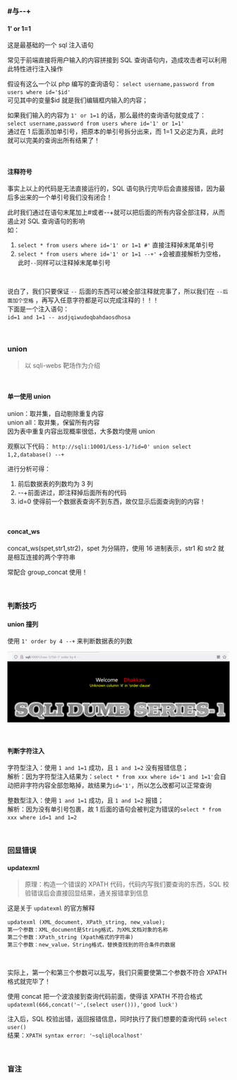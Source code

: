 ### #与--+

#### 1' or 1=1

这是最基础的一个 sql 注入语句

常见于前端直接将用户输入的内容拼接到 SQL 查询语句内，造成攻击者可以利用此特性进行注入操作

假设有这么一个以 php 编写的查询语句： `select username,password from users where id='$id'`  
可见其中的变量$id 就是我们编辑框内输入的内容；

如果我们输入的内容为 `1' or 1=1` 的话，那么最终的查询语句就变成了：  
`select username,password from users where id='1' or 1=1'`  
通过在 1 后面添加单引号，把原本的单引号拆分出来，而 1=1 又必定为真，此时就可以完美的查询出所有结果了！

<br>

#### 注释符号

事实上以上的代码是无法直接运行的，SQL 语句执行完毕后会直接报错，因为最后多出来的一个单引号我们没有闭合！

此时我们通过在语句末尾加上#或者--+就可以把后面的所有内容全部注释，从而遏止对 SQL 查询语句的影响  
如：

1. `select * from users where id='1' or 1=1 #'` 直接注释掉末尾单引号
2. `select * from users where id='1' or 1=1 --+'` +会被直接解析为空格，此时`--`同样可以注释掉末尾单引号

<br>

说白了，我们只要保证 `--` 后面的东西可以被全部注释就完事了，所以我们在 `--后面加个空格` ，再写入任意字符都是可以完成注释的！！！  
下面是一个注入语句：  
`id=1 and 1=1 -- asdjqiwudoqbahdaosdhosa`

<br>

### union

> 以 sqli-webs 靶场作为介绍

<br>

#### 单一使用 union

union：取并集，自动剔除重复内容  
union all：取并集，保留所有内容  
因为表中重复内容出现概率很低，大多数均使用 union

观察以下代码：
`http://sqli:10001/Less-1/?id=0' union select 1,2,database() --+`

进行分析可得：

1. 前后数据表的列数均为 3 列
2. --+前面讲过，即注释掉后面所有的代码
3. id=0 使得前一个数据表查询不到东西，故仅显示后面查询到的内容！

<br>

#### concat_ws

concat_ws(spet,str1,str2)，spet 为分隔符，使用 16 进制表示，str1 和 str2 就是相互连接的两个字符串

常配合 group_concat 使用！

<br>

### 判断技巧

#### union 撞列

使用 `1' order by 4 --+` 来判断数据表的列数

![](../imgs/sqlinject/s/s1-2.png)

<br>

#### 判断字符注入

字符型注入：使用 `1 and 1=1` 成功，且 `1 and 1=2` 没有报错信息；  
解析：因为字符型注入结果为：`select * from xxx where id='1 and 1=1'`会自动把非字符内容全部忽略掉，故结果为`id='1'`，所以怎么改都可以正常查询

整数型注入：使用 `1 and 1=1` 成功，且 `1 and 1=2` 报错；  
解析：因为没有单引号包裹，故 1 后面的语句会被判定为错误的`select * from xxx where id=1 and 1=2`

<br>

####

### 回显错误

#### updatexml

> 原理：构造一个错误的 XPATH 代码，代码内写我们要查询的东西，SQL 校验错误后会直接回显结果，通关报错拿到信息

这是关于 `updatexml` 的官方解释

```
updatexml (XML_document, XPath_string, new_value);
第一个参数：XML_document是String格式，为XML文档对象的名称
第二个参数：XPath_string (Xpath格式的字符串)
第三个参数：new_value，String格式，替换查找到的符合条件的数据
```

<br>

实际上，第一个和第三个参数可以乱写，我们只需要使第二个参数不符合 XPATH 格式就完毕了！

使用 concat 把一个波浪接到查询代码前面，使得该 XPATH 不符合格式  
`updatexml(666,concat('~',(select user())),'good luck')`

注入后，SQL 校验出错，返回报错信息，同时执行了我们想要的查询代码 `select user()`  
结果：`XPATH syntax error: '~sqli@localhost'`

<br>

### 盲注
